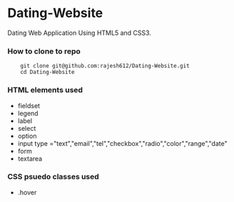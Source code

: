 # Dating-Website
Dating Web Application Using HTML5 and CSS3.
### How to clone to repo
		git clone git@github.com:rajesh612/Dating-Website.git
		cd Dating-Website
### HTML elements used
- fieldset
- legend
- label
- select
- option
- input type ="text","email","tel","checkbox","radio","color","range","date"
- form
- textarea

### CSS psuedo classes used
- .hover
